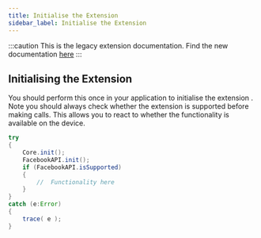 ```yaml
---
title: Initialise the Extension
sidebar_label: Initialise the Extension
---
```


:::caution
This is the legacy extension documentation. Find the new documentation [here](../facebookapi/)
:::

## Initialising the Extension

You should perform this once in your application to initialise the extension . 
Note you should always check whether the extension is supported before making calls. 
This allows you to react to whether the functionality is available on the device.


```actionscript
try
{
	Core.init();
	FacebookAPI.init();
	if (FacebookAPI.isSupported)
	{
		//	Functionality here
	}
}
catch (e:Error)
{
	trace( e );
}
```

